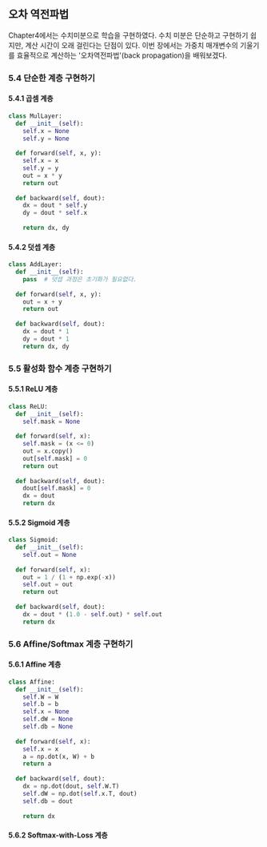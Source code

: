 ## 오차 역전파법
Chapter4에서는 수치미분으로 학습을 구현하였다. 수치 미분은 단순하고 구현하기 쉽지만, 계산 시간이 오래 걸린다는
단점이 있다. 이번 장에서는 가중치 매개변수의 기울기를 효율적으로 계산하는 '오차역전파법'(back propagation)을 배워보겠다.

### 5.4 단순한 계층 구현하기
#### 5.4.1 곱셈 계층

```python
class MulLayer:
  def __init__(self):
    self.x = None
    self.y = None
  
  def forward(self, x, y):
    self.x = x
    self.y = y
    out = x * y
    return out
   
  def backward(self, dout):
    dx = dout * self.y
    dy = dout * self.x
    
    return dx, dy
```

#### 5.4.2 덧셉 계층
```python
class AddLayer:
  def __init__(self):
    pass  # 덧셉 과정은 초기화가 필요없다.
  
  def forward(self, x, y):
    out = x + y
    return out
  
  def backward(self, dout):
    dx = dout * 1
    dy = dout * 1
    return dx, dy
```
### 5.5 활성화 함수 계층 구현하기
#### 5.5.1 ReLU 계층
```python
class ReLU:
  def __init__(self):
    self.mask = None
   
  def forward(self, x):
    self.mask = (x <= 0)
    out = x.copy()
    out[self.mask] = 0
    return out
  
  def backward(self, dout):
    dout[self.mask] = 0
    dx = dout
    return dx
```
#### 5.5.2 Sigmoid 계층
```python 
class Sigmoid:
  def __init__(self):
    self.out = None
  
  def forward(self, x):
    out = 1 / (1 + np.exp(-x))
    self.out = out
    return out
  
  def backward(self, dout):
    dx = dout * (1.0 - self.out) * self.out
    return dx

```
### 5.6 Affine/Softmax 계층 구현하기
#### 5.6.1 Affine 계층
```python
class Affine:
  def __init__(self):
    self.W = W
    self.b = b
    self.x = None
    self.dW = None
    self.db = None
  
  def forward(self, x):
    self.x = x
    a = np.dot(x, W) + b
    return a
   
  def backward(self, dout):
    dx = np.dot(dout, self.W.T)
    self.dW = np.dot(self.x.T, dout)
    self.db = dout
    
    return dx
```
#### 5.6.2 Softmax-with-Loss 계층
